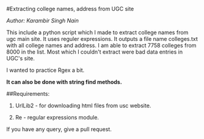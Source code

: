 #Extracting college names, address from UGC site

*Author: Karambir Singh Nain*

This include a python script which I made to extract college names from ugc main site. It uses reguler expressions. 
It outputs a file name colleges.txt with all college names and address. I am able to extract 7758 colleges from 8000 in the list. Most which I couldn't extract were bad data entries in UGC's site. 

I wanted to practice Rgex a bit. 

**It can also be done with string find methods.**

##Requirements:

1. UrlLib2 - for downloading html files from usc website.

2. Re - regular expressions module.

If you have any query, give a pull request.
